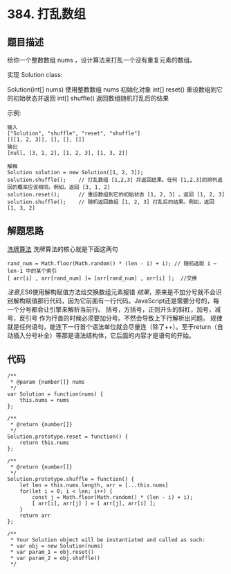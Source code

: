 # 384. 打乱数组

## 题目描述
给你一个整数数组 nums ，设计算法来打乱一个没有重复元素的数组。

实现 Solution class:

Solution(int[] nums) 使用整数数组 nums 初始化对象
int[] reset() 重设数组到它的初始状态并返回
int[] shuffle() 返回数组随机打乱后的结果

示例:
```
输入
["Solution", "shuffle", "reset", "shuffle"]
[[[1, 2, 3]], [], [], []]
输出
[null, [3, 1, 2], [1, 2, 3], [1, 3, 2]]

解释
Solution solution = new Solution([1, 2, 3]);
solution.shuffle();    // 打乱数组 [1,2,3] 并返回结果。任何 [1,2,3]的排列返回的概率应该相同。例如，返回 [3, 1, 2]
solution.reset();      // 重设数组到它的初始状态 [1, 2, 3] 。返回 [1, 2, 3]
solution.shuffle();    // 随机返回数组 [1, 2, 3] 打乱后的结果。例如，返回 [1, 3, 2]
```

## 解题思路
[洗牌算法](https://leetcode-cn.com/problems/shuffle-an-array/solution/js-xi-pai-suan-fa-by-heronwan/)
洗牌算法的核心就是下面这两句
```
rand_num = Math.floor(Math.random() * (len - i) + i); // 随机选取 i ~ len-1 中的某个索引
[ arr[i] , arr[rand_num] ]= [arr[rand_num] , arr[i] ];  //交换
```
*注意*,ES6使用解构赋值方法给交换数组元素报错
*结果*，原来是不加分号就不会识别解构赋值那行代码，因为它前面有一行代码。JavaScript还是需要分号的，每一个分号都会让引擎来解析当前行。
括号，方括号，正则开头的斜杠，加号，减号，反引号 作为行首的时候必须要加分号。不然会导致上下行解析出问题。
规律就是任何语句，能连下一行首个语法单位就会尽量连（除了++）。至于return（自动插入分号补全）等那是语法结构体，它后面的内容才是语句的开始。

## 代码
```
/**
 * @param {number[]} nums
 */
var Solution = function(nums) {
    this.nums = nums
};

/**
 * @return {number[]}
 */
Solution.prototype.reset = function() {
    return this.nums
};

/**
 * @return {number[]}
 */
Solution.prototype.shuffle = function() {
    let len = this.nums.length, arr = [...this.nums]
    for(let i = 0; i < len; i++) {
        const j = Math.floor(Math.random() * (len - i) + i);
        [ arr[i], arr[j] ] = [ arr[j], arr[i] ];
    }
    return arr
};

/**
 * Your Solution object will be instantiated and called as such:
 * var obj = new Solution(nums)
 * var param_1 = obj.reset()
 * var param_2 = obj.shuffle()
 */
```